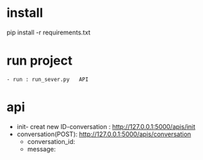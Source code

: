 # install

pip install -r requirements.txt 

# run project
    - run : run_sever.py   API
# api
- init- creat new ID-conversation : http://127.0.0.1:5000/apis/init
- conversation(POST): http://127.0.0.1:5000/apis/conversation
    + conversation_id:
    + message:






<!-- shell: chmod + x run.sh
shell: ./run.sh -->
<!-- # stop
stop api:             Ctrl + C -->
<!-- stop redis-sever:    /etc/init.d/redis-server restart -->
